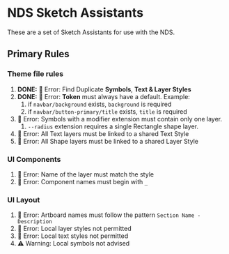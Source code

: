 # NDS Sketch Assistants

These are a set of Sketch Assistants for use with the NDS.

## Primary Rules

### Theme file rules
1. **DONE:** 🛑 Error: Find Duplicate **Symbols**, **Text & Layer Styles**
1. **DONE:** 🛑 Error: **Token** must always have a default. Example:
	1. if `navbar/background` exists, `background` is required
	2. if `navbar/button-primary/title` exists, `title` is required
1. 🛑 Error: Symbols with a modifier extension must contain only one layer.
	1. `--radius` extension requires a single Rectangle shape layer.
1. 🛑 Error: All Text layers must be linked to a shared Text Style
1. 🛑 Error: All Shape layers must be linked to a shared Layer Style

### UI Components
1. 🛑 Error: Name of the layer must match the style
1. 🛑 Error: Component names must begin with `_`


### UI Layout
1. 🛑 Error: Artboard names must follow the pattern `Section Name - Description`
1. 🛑 Error: Local layer styles not permitted
1. 🛑 Error: Local text styles not permitted
1. ⚠️ Warning: Local symbols not advised